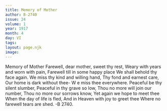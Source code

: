 ```yaml
---
title: Memory of Mother
author: B-2740
issue: 24
volume: 1
year: 1917
month: 4
day: VI
tags:
layout: page.njk
image:
---
```

Memory of Mother   Farewell, dear mother, sweet thy rest, Weary with years and worn with pain, Farewell till in some happy place   We shall behold thy face again.   We miss thy kind and willing hand, Thy fond and earnest care,   Our home is dark without thee-   W e miss thee everywhere.   Peaceful be thy silent slumber, Peaceful in thy grave so low,   Thou no more will join our number, Thou no more our sorrows know, Yet again we hope to meet thee When the day of life is fled,   And in Heaven with joy to greet thee Where no farewell tears are shed.   -B 2740.   
